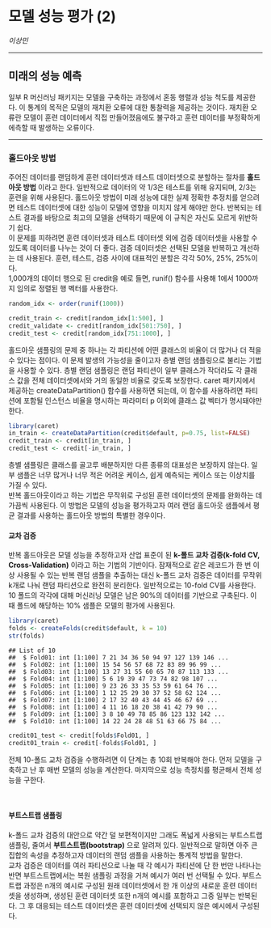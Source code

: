 모델 성능 평가 (2)
================
*이상민*

-----

## 미래의 성능 예측

일부 R 머신러닝 패키지는 모델을 구축하는 과정에서 혼동 행렬과 성능 척도를 제공한다. 이 통계의 목적은 모델의 재치환 오류에
대한 통찰력을 제공하는 것이다. 재치환 오류란 모델이 훈련 데이터에서 직접 만들어졌음에도 불구하고 훈련 데이터를 부정확하게
에측할 때 발생하는 오류이다.

-----

### 홀드아웃 방법

주어진 데이터를 랜덤하게 훈련 데이터셋과 테스트 데이터셋으로 분할하는 절차를 **홀드아웃 방법** 이라고 한다. 일반적으로 데이터의
약 1/3은 테스트를 위해 유지되며, 2/3는 훈련을 위해 사용된다. 홀드아웃 방법이 미래 성능에 대한 실제 정확한 추정치를
얻으려면 테스트 데이터셋에 대한 성능이 모델에 영향을 미치지 않게 해야만 한다. 반복되는 테스트 결과를 바탕으로 최고의
모델을 선택하기 때문에 이 규칙은 자신도 모르게 위반하기 쉽다.  
이 문제를 피하려면 훈련 데이터셋과 테스트 데이터셋 외에 검증 데이터셋을 사용할 수 있도록 데이터를 나누는 것이 더 좋다. 검증
데이터셋은 선택된 모델을 반복하고 개선하는 데 사용된다. 훈련, 테스트, 검증 사이에 대표적인 분할은 각각 50%, 25%,
25%이다.  
1,000개의 데이터 행으로 된 credit을 예로 들면, runif() 함수를 사용해 1에서 1000까지 임의로 정렬된 행
벡터를 사용한다.

``` r
random_idx <- order(runif(1000))

credit_train <- credit[random_idx[1:500], ]
credit_validate <- credit[random_idx[501:750], ]
credit_test <- credit[random_idx[751:1000], ]
```

홀드아웃 샘플링의 문제 중 하나는 각 파티션에 어떤 클래스의 비율이 더 많거나 더 적을 수 있다는 점이다. 이 문제 발생의
가능성을 줄이고자 층별 랜덤 샘플링으로 불리는 기법을 사용할 수 있다. 층별 랜덤 샘플링은 랜덤 파티션이 일부
클래스가 작더라도 각 클래스 값을 전체 데이터셋에서와 거의 동일한 비율로 갖도록 보장한다. caret 패키지에서
제공하는 createDataPartition() 함수를 사용하면 되는데, 이 함수를 사용하려면 파티션에 포함될
인스턴스 비율을 명시하는 파라미터 p 이외에 클래스 값 벡터가 명시돼야만 한다.

``` r
library(caret)
in_train <- createDataPartition(credit$default, p=0.75, list=FALSE)
credit_train <- credit[in_train, ]
credit_test <- credit[-in_train, ]
```

층별 샘플링은 클래스를 골고루 배분하지만 다른 종류의 대표성은 보장하지 않는다. 일부 샘플은 너무 많거나 너무 적은 어려운
케이스, 쉽게 예측되는 케이스 또는 이상치를 가질 수 있다.  
반복 홀드아웃이라고 하는 기법은 무작위로 구성된 훈련 데이터셋의 문제를 완화하는 데 가끔씩 사용된다. 이 방법은 모델의 성능을
평가하고자 여러 랜덤 홀드아웃 샘플에서 평균 결과를 사용하는 홀드아웃 방법의 특별한 경우이다.

#### 교차 검증

반복 홀드아웃은 모델 성능을 추정하고자 산업 표준이 된 **k-폴드 교차 검증(k-fold CV,
Cross-Validation)** 이라고 하는 기법의 기반이다. 잠재적으로 같은 레코드가 한 번 이상 사용될 수 있는 반복 랜덤
샘플을 추출하는 대신 k-폴드 교차 검증은 데이터를 무작위 k개로 나눠 랜덤 파티션으로 완전히 분리한다. 일반적으로는
10-fold CV를 사용한다. 10 폴드의 각각에 대해 머신러닝 모델은 남은 90%의 데이터를 기반으로 구축된다. 이때 폴드에
해당하는 10% 샘플은 모델의 평가에 사용된다.

``` r
library(caret)
folds <- createFolds(credit$default, k = 10)
str(folds)
```

    ## List of 10
    ##  $ Fold01: int [1:100] 7 21 34 36 50 94 97 127 139 146 ...
    ##  $ Fold02: int [1:100] 15 54 56 57 68 72 83 89 96 99 ...
    ##  $ Fold03: int [1:100] 13 27 31 55 60 65 70 87 113 133 ...
    ##  $ Fold04: int [1:100] 5 6 19 39 47 73 74 82 98 107 ...
    ##  $ Fold05: int [1:100] 9 23 26 33 35 53 59 61 64 76 ...
    ##  $ Fold06: int [1:100] 1 12 25 29 30 37 52 58 62 124 ...
    ##  $ Fold07: int [1:100] 2 17 32 40 43 44 45 46 67 69 ...
    ##  $ Fold08: int [1:100] 4 11 16 18 20 38 41 42 79 90 ...
    ##  $ Fold09: int [1:100] 3 8 10 49 78 85 86 123 132 142 ...
    ##  $ Fold10: int [1:100] 14 22 24 28 48 51 63 66 75 84 ...

``` r
credit01_test <- credit[folds$Fold01, ]
credit01_train <- credit[-folds$Fold01, ]
```

전체 10-폴드 교차 검증을 수행하려면 이 단계는 총 10회 반복해야 한다. 먼저 모델을 구축하고 난 후 매번 모델의 성능을
계산한다. 마지막으로 성능 측정치를 평균해서 전체 성능을 구한다.

<br>

#### 부트스트랩 샘플링

k-폴드 교차 검증의 대안으로 약간 덜 보편적이지만 그래도 폭넓게 사용되는 부트스트랩 샘플링, 줄여서
**부트스트랩(bootstrap)** 으로 알려져 있다. 일반적으로 말하면 아주 큰 집합의 속성을 추정하고자
데이터의 랜덤 샘플을 사용하는 통계적 방법을 말한다.  
교차 검증은 데이터를 여러 파티션으로 나눌 때 각 예시가 파티션에 단 한 번만 나타나는 반면 부트스트랩에서는 복원 샘플링 과정을
거쳐 예시가 여러 번 선택될 수 있다. 부트스트랩 과정은 n개의 예시로 구성된 원래 데이터셋에서 한 개 이상의 새로운 훈련
데이터셋을 생성하며, 생성된 훈련 데이터셋 또한 n개의 예시를 포함하고 그중 일부는 반복된다. 그 후 대응되는 테스트
데이터셋은 훈련 데이터셋에 선택되지 않은 예시에서 구성된다.

